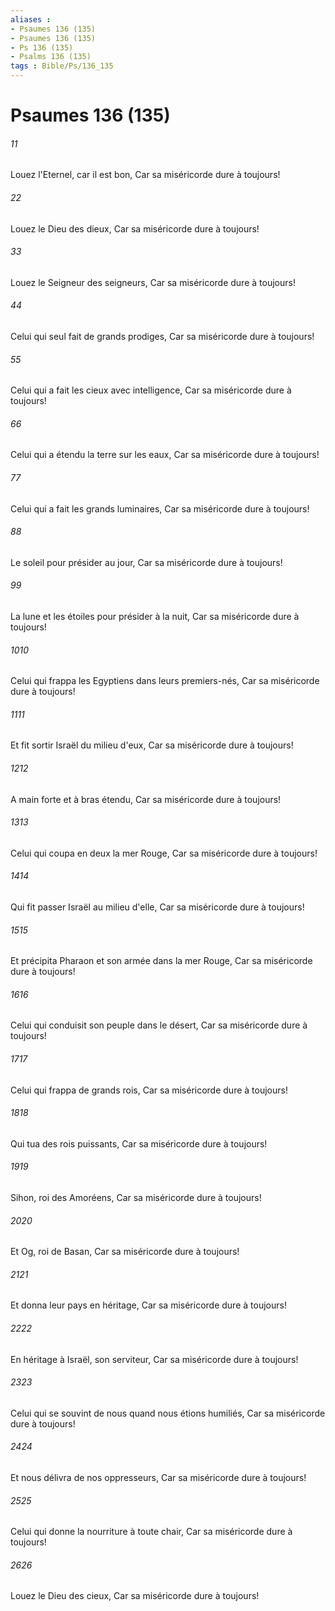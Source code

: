 ```yaml
---
aliases : 
- Psaumes 136 (135)
- Psaumes 136 (135)
- Ps 136 (135)
- Psalms 136 (135)
tags : Bible/Ps/136_135
---
```


# Psaumes 136 (135)

###### 11
Louez l'Eternel, car il est bon, Car sa miséricorde dure à toujours!
###### 22
Louez le Dieu des dieux, Car sa miséricorde dure à toujours!
###### 33
Louez le Seigneur des seigneurs, Car sa miséricorde dure à toujours!
###### 44
Celui qui seul fait de grands prodiges, Car sa miséricorde dure à toujours!
###### 55
Celui qui a fait les cieux avec intelligence, Car sa miséricorde dure à toujours!
###### 66
Celui qui a étendu la terre sur les eaux, Car sa miséricorde dure à toujours!
###### 77
Celui qui a fait les grands luminaires, Car sa miséricorde dure à toujours!
###### 88
Le soleil pour présider au jour, Car sa miséricorde dure à toujours!
###### 99
La lune et les étoiles pour présider à la nuit, Car sa miséricorde dure à toujours!
###### 1010
Celui qui frappa les Egyptiens dans leurs premiers-nés, Car sa miséricorde dure à toujours!
###### 1111
Et fit sortir Israël du milieu d'eux, Car sa miséricorde dure à toujours!
###### 1212
A main forte et à bras étendu, Car sa miséricorde dure à toujours!
###### 1313
Celui qui coupa en deux la mer Rouge, Car sa miséricorde dure à toujours!
###### 1414
Qui fit passer Israël au milieu d'elle, Car sa miséricorde dure à toujours!
###### 1515
Et précipita Pharaon et son armée dans la mer Rouge, Car sa miséricorde dure à toujours!
###### 1616
Celui qui conduisit son peuple dans le désert, Car sa miséricorde dure à toujours!
###### 1717
Celui qui frappa de grands rois, Car sa miséricorde dure à toujours!
###### 1818
Qui tua des rois puissants, Car sa miséricorde dure à toujours!
###### 1919
Sihon, roi des Amoréens, Car sa miséricorde dure à toujours!
###### 2020
Et Og, roi de Basan, Car sa miséricorde dure à toujours!
###### 2121
Et donna leur pays en héritage, Car sa miséricorde dure à toujours!
###### 2222
En héritage à Israël, son serviteur, Car sa miséricorde dure à toujours!
###### 2323
Celui qui se souvint de nous quand nous étions humiliés, Car sa miséricorde dure à toujours!
###### 2424
Et nous délivra de nos oppresseurs, Car sa miséricorde dure à toujours!
###### 2525
Celui qui donne la nourriture à toute chair, Car sa miséricorde dure à toujours!
###### 2626
Louez le Dieu des cieux, Car sa miséricorde dure à toujours!

